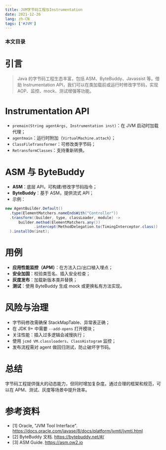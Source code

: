 ```yaml
---
title: JVM字节码工程与Instrumentation
date: 2021-12-26
lang: zh-CN
tags: ['#JVM']
---
```


### 本文目录
<!-- toc -->

# 引言
> Java 的字节码工程生态丰富，包括 ASM、ByteBuddy、Javassist 等。借助 Instrumentation API，我们可以在类加载前或运行时修改字节码，实现 AOP、监控、mock、测试增强等功能。

# Instrumentation API
- `premain(String agentArgs, Instrumentation inst)`：在 JVM 启动时加载代理；
- `agentmain`：运行时附加（`VirtualMachine.attach`）；
- `ClassFileTransformer`：可修改类字节码；
- `RetransformClasses`：支持重新转换。

# ASM 与 ByteBuddy
- **ASM**：底层 API，可构建/修改字节码指令；
- **ByteBuddy**：基于 ASM，提供流式 API；
- 示例：
```java
new AgentBuilder.Default()
  .type(ElementMatchers.nameEndsWith("Controller"))
  .transform((builder, type, classLoader, module) ->
      builder.method(ElementMatchers.any())
             .intercept(MethodDelegation.to(TimingInterceptor.class))
  ).installOn(inst);
```

# 用例
- **应用性能监控（APM）**：在方法入口/出口植入埋点；
- **安全加固**：校验类签名、插入安全检查；
- **灰度发布**：加载新版本类并替换；
- **测试**：使用 ByteBuddy 生成 mock 或更换私有方法实现。

# 风险与治理
- 字节码修改需确保 StackMapTable、异常表正确；
- 在 JDK 9+ 中需要 `--add-opens` 打开模块；
- 关注性能：插入过多逻辑会减慢执行；
- 使用 `jcmd VM.classloaders`、`ClassHistogram` 监控；
- 发布流程需对 agent 做回归测试，防止破坏字节码。

# 总结
字节码工程提供强大的动态能力，但同时增加复杂度。通过合理的框架和规范，可以在 APM、测试、灰度等场景中提升效率。

# 参考资料
- [1] Oracle, "JVM Tool Interface". https://docs.oracle.com/javase/8/docs/platform/jvmti/jvmti.html
- [2] ByteBuddy 文档. https://bytebuddy.net/#/
- [3] ASM Guide. https://asm.ow2.io
